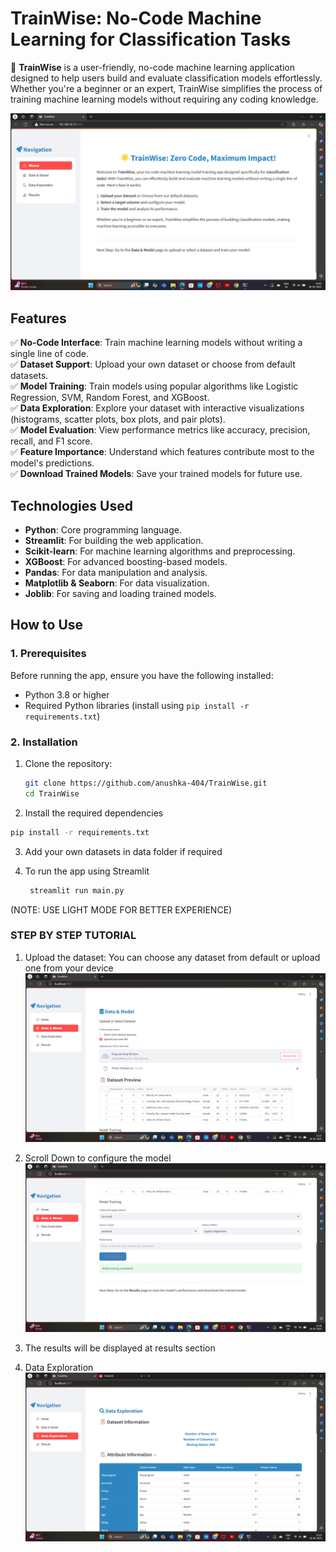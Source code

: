 # TrainWise: No-Code Machine Learning for Classification Tasks

🚀 **TrainWise** is a user-friendly, no-code machine learning application designed to help users build and evaluate classification models effortlessly. Whether you're a beginner or an expert, TrainWise simplifies the process of training machine learning models without requiring any coding knowledge.

![image alt](https://github.com/anushka-404/TrainWise/blob/c5b3a09230ea31bf7411e7881af47603070b9aac/Screenshot%202025-02-26%20144604.png)

## Features

✅ **No-Code Interface**: Train machine learning models without writing a single line of code.  
✅ **Dataset Support**: Upload your own dataset or choose from default datasets.  
✅ **Model Training**: Train models using popular algorithms like Logistic Regression, SVM, Random Forest, and XGBoost.  
✅ **Data Exploration**: Explore your dataset with interactive visualizations (histograms, scatter plots, box plots, and pair plots).  
✅ **Model Evaluation**: View performance metrics like accuracy, precision, recall, and F1 score.  
✅ **Feature Importance**: Understand which features contribute most to the model's predictions.  
✅ **Download Trained Models**: Save your trained models for future use.    


## Technologies Used

- **Python**: Core programming language.  
- **Streamlit**: For building the web application.  
- **Scikit-learn**: For machine learning algorithms and preprocessing.  
- **XGBoost**: For advanced boosting-based models.  
- **Pandas**: For data manipulation and analysis.  
- **Matplotlib & Seaborn**: For data visualization.  
- **Joblib**: For saving and loading trained models.  



## How to Use

### 1. Prerequisites
Before running the app, ensure you have the following installed:
- Python 3.8 or higher
- Required Python libraries (install using `pip install -r requirements.txt`)

### 2. Installation
1. Clone the repository:
   ```bash
   git clone https://github.com/anushka-404/TrainWise.git
   cd TrainWise
   ```
2. Install the required dependencies
  ```bash
  pip install -r requirements.txt
  ```
3. Add your own datasets in data folder if required

4. To run the app using Streamlit
   ```bash 
    streamlit run main.py
   ```

(NOTE: USE LIGHT MODE FOR BETTER EXPERIENCE)

### STEP BY STEP TUTORIAL 
1. Upload the dataset: You can choose any dataset from default or upload one from your device
![image alt](https://github.com/anushka-404/TrainWise/blob/c5b3a09230ea31bf7411e7881af47603070b9aac/Screenshot%202025-02-26%20151739.png)

2. Scroll Down to configure the model
![image alt](https://github.com/anushka-404/TrainWise/blob/c5b3a09230ea31bf7411e7881af47603070b9aac/Screenshot%202025-02-26%20151812.png)

3. The results will be displayed at results section

4. Data Exploration
![image alt](https://github.com/anushka-404/TrainWise/blob/c5b3a09230ea31bf7411e7881af47603070b9aac/Screenshot%202025-02-26%20152358.png)
  
